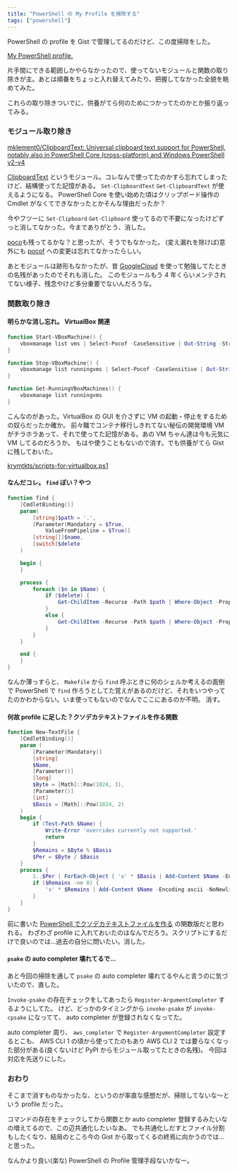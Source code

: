```yaml
---
title: "PowerShell の My Profile を掃除する"
tags: ["powershell"]
---
```


PowerShell の profile を Gist で管理してるのだけど、この度掃除をした。

[My PowerShell profile.](https://gist.github.com/krymtkts/f8af667c32b16fc28a815243b316c5be)

片手間にできる範囲しかやらなかったので、使ってないモジュールと関数の取り除きが主。あとは順番をちょっと入れ替えてみたり、把握してなかった全貌を眺めてみた。

これらの取り除きついでに、供養がてら何のためにつかってたのかとか振り返ってみる。

### モジュール取り除き

[mklement0/ClipboardText: Universal clipboard text support for PowerShell, notably also in PowerShell Core (cross-platform) and Windows PowerShell v2-v4](https://github.com/mklement0/ClipboardText)

[ClipboardText](https://www.powershellgallery.com/packages/ClipboardText/0.1.8) というモジュール。コレなんで使ってたのかすら忘れてしまったけど、結構使ってた記憶がある。
`Set-ClipboardText` `Get-ClipboardText` が使えるようになる。
PowerShell Core を使い始めた頃はクリップボード操作の Cmdlet がなくてできなかったとかそんな理由だったか？

今やフツーに `Set-Clipboard` `Get-Clipboard` 使ってるので不要になったけどずっと消してなかった。今までありがとう、消した。

[poco](https://www.powershellgallery.com/packages/poco/1.1.0)も残ってるかな？と思ったが、そうでもなかった。
(変え漏れを除けば)意外にも [pocof](https://www.powershellgallery.com/packages/pocof/0.2.0-alpha) への変更は忘れてなかったらしい。

あとモジュールは跡形もなかったが、昔 [GoogleCloud](https://www.powershellgallery.com/packages/GoogleCloud/1.0.1.10) を使って勉強してたときの名残があったのでそれも消した。
このモジュールもう 4 年くらいメンテされてない様子、残念やけど多分重要でないんだろうな。

### 関数取り除き

#### 明らかな消し忘れ。 VirtualBox 関連

```powershell
function Start-VBoxMachine() {
    vboxmanage list vms | Select-Pocof -CaseSensitive | Out-String -Stream | Select-String -Pattern '\{(.+)\}' | ForEach-Object { vboxmanage startvm ($_.Matches[0].Groups['1'].Value) --type headless }
}

function Stop-VBoxMachine() {
    vboxmanage list runningvms | Select-Pocof -CaseSensitive | Out-String -Stream | Select-String -Pattern '\{(.+)\}' | ForEach-Object { vboxmanage controlvm ($_.Matches[0].Groups['1'].Value) poweroff }
}

function Get-RunningVBoxMachines() {
    vboxmanage list runningvms
}
```

こんなのがあった。VirtualBox の GUI を介さずに VM の起動・停止をするための奴らだったか確か。
前々職でコンテナ移行しきれてない秘伝の開発環境 VM がチラホラあって、それで使ってた記憶がある。あの VM ちゃん達は今も元気に VM してるのだろうか。
もはや使うこともないので消す。でも供養がてら Gist に残しておいた。

[krymtkts/scripts-for-virtualbox.ps1](https://gist.github.com/krymtkts/47f70697cbe006e81d7fd801e1e3b351)

#### なんだコレ。 `find` ぽい？やつ

```powershell
function find {
    [CmdletBinding()]
    param(
        [string]$path = '.',
        [Parameter(Mandatory = $True,
            ValueFromPipeline = $True)]
        [string[]]$name,
        [switch]$delete
    )

    begin {
    }

    process {
        foreach ($n in $Name) {
            if ($delete) {
                Get-ChildItem -Recurse -Path $path | Where-Object -Property Name -Like $n | Remove-Item
            }
            else {
                Get-ChildItem -Recurse -Path $path | Where-Object -Property Name -Like $n
            }
        }
    }

    end {
    }
}
```

なんか薄っすらと、 `Makefile` から `find` 呼ぶときに何のシェルか考えるの面倒で PowerShell で `find` 作ろうとしてた覚えがあるのだけど、それをいつやってたのかわからない。いま使ってもないのでなんでここにあるのか不明。
消す。

#### 何故 profile に足した？クソデカテキストファイルを作る関数

```powershell
function New-TextFile {
    [CmdletBinding()]
    param (
        [Parameter(Mandatory)]
        [string]
        $Name,
        [Parameter()]
        [long]
        $Byte = [Math]::Pow(1024, 3),
        [Parameter()]
        [int]
        $Basis = [Math]::Pow(1024, 2)
    )
    begin {
        if (Test-Path $Name) {
            Write-Error 'overrides currently not supported.'
            return
        }
        $Remains = $Byte % $Basis
        $Per = $Byte / $Basis
    }
    process {
        1..$Per | ForEach-Object { 'x' * $Basis | Add-Content $Name -Encoding ascii -NoNewline }
        if ($Remains -ne 0) {
            'x' * $Remains | Add-Content $Name -Encoding ascii -NoNewline
        }
    }
}
```

前に書いた [PowerShell でクソデカテキストファイルを作る](/posts/2022-03-13-create-huge-text-file-in-pwsh.html) の関数版だと思われる。
わざわざ profile に入れておいたのはなんでだろう。スクリプトにするだけで良いのでは...過去の自分に問いたい。消した。

#### `psake` の auto completer 壊れてるで...

あと今回の掃除を通して `psake` の auto completer 壊れてるやんと言うのに気づいたので、直した。

`Invoke-psake` の存在チェックをしてあったら `Register-ArgumentCompleter` するようにしてた。
けど、どっかのタイミングから `invoke-psake` が `invoke-cpsake` になってて、 auto completer が登録されなくなってた。

auto completer 周り、 `aws_completer` で `Register-ArgumentCompleter` 設定するとこも、 AWS CLI 1 の頃から使ってたのもあり AWS CLI 2 では要らなくなった部分がある(良くないけど PyPI からモジュール取ってたときの名残)。
今回は対応を先送りにした。

### おわり

そこまで消すものなかったな、というのが率直な感想だが、掃除してないな～という profile だった。

コマンドの存在をチェックしてから関数とか auto completer 登録するみたいなの増えてるので、この辺共通化したいなあ。
でも共通化しだすとファイル分割もしたくなり、結局のところ今の Gist から取ってくるの終焉に向かうのでは...と思った。

なんかより良い(楽な) PowerShell の Profile 管理手段ないかなー。
